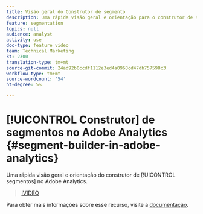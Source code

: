 ```yaml
---
title: Visão geral do Construtor de segmento
description: Uma rápida visão geral e orientação para o construtor de segmentos no Adobe Analytics.
feature: segmentation
topics: null
audience: analyst
activity: use
doc-type: feature video
team: Technical Marketing
kt: 2300
translation-type: tm+mt
source-git-commit: 24ad92b0ccdf1112e3ed4a0968cd47db757598c3
workflow-type: tm+mt
source-wordcount: '54'
ht-degree: 5%

---
```



# [!UICONTROL Construtor] de segmentos no Adobe Analytics {#segment-builder-in-adobe-analytics}

Uma rápida visão geral e orientação do construtor de [!UICONTROL segmentos] no Adobe Analytics.

>[!VIDEO](https://video.tv.adobe.com/v/25404/?quality=12)

Para obter mais informações sobre esse recurso, visite a [documentação](https://marketing.adobe.com/resources/help/en_US/analytics/segment/index.html?f=seg_build_ui).
